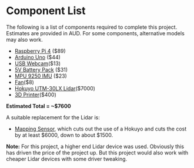 # Component List

The following is a list of components required to complete this project. Estimates are provided in AUD.
For some components, alternative models may also work.

* [Raspberry Pi 4](https://www.amazon.com.au/Raspberry-Pi-4-2GB-RAM/dp/B07TD42S27/ref=sr_1_6?crid=184PMG8I4IONV&keywords=raspberry+pi+4+4gb&qid=1587800170&s=computers&sprefix=raspberr%2Ccomputers%2C315&sr=1-6) ($89)
* [Arduino Uno](https://www.amazon.com.au/Arduino-A000066-ARDUINO-UNO-R3/dp/B008GRTSV6) ($44)
* [USB Webcam](https://www.amazon.com.au/1080P-Autofocus-Webcam-Camera-Resolving/dp/B08737LV2K?ref_=s9_apbd_oup_hd_bw_b5MWAfL&pf_rd_r=2A036W5905HXZWZKBSD0&pf_rd_p=97662576-cbf4-57a2-a556-6c915736e068&pf_rd_s=merchandised-search-10&pf_rd_t=BROWSE&pf_rd_i=4913411051)($13)
* [5V Battery Pack](https://core-electronics.com.au/usb-battery-pack-2200-mah-capacity-5v-1a-output.html) ($31)
* [MPU 9250 IMU](https://core-electronics.com.au/sparkfun-imu-breakout-mpu-9250.html) ($23)
* [Fan](https://core-electronics.com.au/miniature-5v-cooling-fan-for-raspberry-pi-and-other-computers.html?utm_source=google_shopping&gclid=CjwKCAjwv4_1BRAhEiwAtMDLsnEP0o9JB3dVg6mXlFmkfR6-CI7wFBw4nG5uqDWiB_QEqay00FXDeBoCsYAQAvD_BwE)($8)
* [Hokuyo UTM-30LX Lidar](https://www.robotshop.com/en/hokuyo-utm-03lx-laser-scanning-rangefinder.html)($7000)
* [3D Printer](https://www.amazon.com.au/Comgrow-Creality-Ender-Aluminum-220x220x250mm/dp/B07BR3F9N6/ref=asc_df_B07BR3F9N6/?tag=googleshopdsk-22&linkCode=df0&hvadid=341772799570&hvpos=&hvnetw=g&hvrand=11305869294912506949&hvpone=&hvptwo=&hvqmt=&hvdev=c&hvdvcmdl=&hvlocint=&hvlocphy=9069275&hvtargid=pla-452985168135&psc=1)($400)

**Estimated Total = ~$7600**

A suitable replacement for the Lidar is:

* [Mapping Sensor](https://core-electronics.com.au/slamtec-mapper-m1m1-360-laser-mapping-sensor-tof-20m.html?utm_source=google_shopping&gclid=CjwKCAjwv4_1BRAhEiwAtMDLslmyMLtp9HueBQvOihmjIKKT8ObRMxG8sU-rGKH1RQgaho2MKJS6XhoCuiAQAvD_BwE), which cuts out the use of a Hokuyo and cuts the cost by at least $6000, down to about $1500.

**Note:** For this project, a higher end Lidar device was used. Obviously this has driven the price of the project up. But this project would also work with cheaper Lidar devices with some driver tweaking.
